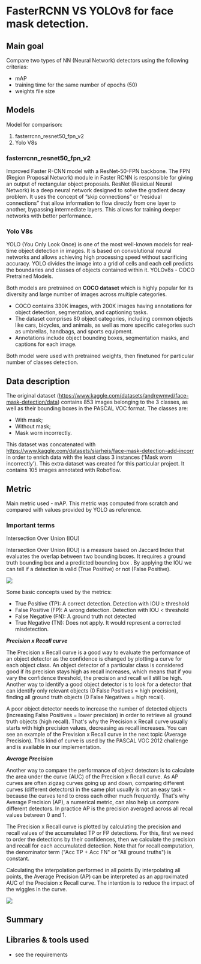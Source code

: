 # FasterRCNN VS YOLOv8 for face mask detection.

## Main goal
Compare two types of NN (Neural Network) detectors using the following criterias:
* mAP
* training time for the same number of epochs (50)
* weights file size

## Models
Model for comparison:
1) fasterrcnn_resnet50_fpn_v2
2) Yolo V8s

### fasterrcnn_resnet50_fpn_v2
Improved Faster R-CNN model with a ResNet-50-FPN backbone. The FPN (Region Proposal Network) module in Faster RCNN is responsible for giving an output of rectangular object proposals. ResNet (Residual Neural Network) is a deep neural network designed to solve the gradient decay problem. It uses the concept of “skip connections” or “residual connections” that allow information to flow directly from one layer to another, bypassing intermediate layers. This allows for training deeper networks with better performance.

### Yolo V8s
YOLO (You Only Look Once) is one of the most well-known models for real-time object detection in images. It is based on convolutional neural networks and allows achieving high processing speed without sacrificing accuracy. YOLO divides the image into a grid of cells and each cell predicts the boundaries and classes of objects contained within it. YOLOv8s - COCO Pretrained Models.

Both models are pretrained on <strong>COCO dataset</strong> which is highly popular for its diversity and large number of images across multiple categories.
* COCO contains 330K images, with 200K images having annotations for object detection, segmentation, and captioning tasks.
* The dataset comprises 80 object categories, including common objects like cars, bicycles, and animals, as well as more specific categories such as umbrellas, handbags, and sports equipment.
* Annotations include object bounding boxes, segmentation masks, and captions for each image.

Both model were used with pretrained weights, then finetuned for particular number of classes detection.


## Data description
The original dataset (https://www.kaggle.com/datasets/andrewmvd/face-mask-detection/data) contains 853 images belonging to the 3 classes, as well as their bounding boxes in the PASCAL VOC format. The classes are:

* With mask;
* Without mask;
* Mask worn incorrectly.

This dataset was concatenated with https://www.kaggle.com/datasets/siarheis/face-mask-detection-add-incorr in order to enrich data with the least class 3 instances ('Mask worn incorrectly'). This extra dataset was created for this particular project. It contains 105 images annotated with Roboflow.


## Metric

Main metric used - mAP.
This metric was computed from scratch and compared with values provided by YOLO as reference.

### Important terms

Intersection Over Union (IOU)

Intersection Over Union (IOU) is a measure based on Jaccard Index that evaluates the overlap between two bounding boxes. It requires a ground truth bounding box and a predicted bounding box . By applying the IOU we can tell if a detection is valid (True Positive) or not (False Positive).

<img src='data/pictures/1.png'>

Some basic concepts used by the metrics:
* True Positive (TP): A correct detection. Detection with IOU ≥ threshold
* False Positive (FP): A wrong detection. Detection with IOU < threshold
* False Negative (FN): A ground truth not detected
* True Negative (TN): Does not apply. It would represent a corrected misdetection. 

***Precision x Recall curve***

The Precision x Recall curve is a good way to evaluate the performance of an object detector as the confidence is changed by plotting a curve for each object class. An object detector of a particular class is considered good if its precision stays high as recall increases, which means that if you vary the confidence threshold, the precision and recall will still be high. Another way to identify a good object detector is to look for a detector that can identify only relevant objects (0 False Positives = high precision), finding all ground truth objects (0 False Negatives = high recall).

A poor object detector needs to increase the number of detected objects (increasing False Positives = lower precision) in order to retrieve all ground truth objects (high recall). That's why the Precision x Recall curve usually starts with high precision values, decreasing as recall increases. You can see an example of the Prevision x Recall curve in the next topic (Average Precision). This kind of curve is used by the PASCAL VOC 2012 challenge and is available in our implementation.

***Average Precision***

Another way to compare the performance of object detectors is to calculate the area under the curve (AUC) of the Precision x Recall curve. As AP curves are often zigzag curves going up and down, comparing different curves (different detectors) in the same plot usually is not an easy task - because the curves tend to cross each other much frequently. That's why Average Precision (AP), a numerical metric, can also help us compare different detectors. In practice AP is the precision averaged across all recall values between 0 and 1.

The Precision x Recall curve is plotted by calculating the precision and recall values of the accumulated TP or FP detections. For this, first we need to order the detections by their confidences, then we calculate the precision and recall for each accumulated detection. Note that for recall computation, the denominator term ("Acc TP + Acc FN" or "All ground truths") is constant.

Calculating the interpolation performed in all points
By interpolating all points, the Average Precision (AP) can be interpreted as an approximated AUC of the Precision x Recall curve. The intention is to reduce the impact of the wiggles in the curve.

<img src='data/pictures/2.png'>

## Summary




## Libraries & tools used
* see the requirements
